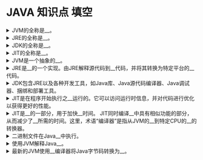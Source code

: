 <!-- markdownlint-disable MD033 -->
# JAVA 知识点 填空

<details>
  <summary>JVM的全称是__。</summary>
  <div>Java Virtual Machine</div>
</details>

<details>
  <summary>JRE的全称是__。</summary>
  <div>Java Runtime Environment</div>
</details>

<details>
  <summary>JDK的全称是__。</summary>
  <div>Java Development Kit</div>
</details>

<details>
  <summary>JIT的全称是__。</summary>
  <div>Just In Time compiler</div>
</details>

<details>
  <summary>JVM是一个抽象的__。</summary>
  <div>计算机器</div>
</details>

<details>
  <summary>JRE是__的一个实现。由JRE解释源代码到__代码，并将其转换为特定平台的__代码。</summary>
  <div>JVM</div>
  <div>字节</div>
  <div>可执行</div>
</details>

<details>
  <summary>JDK包含JRE以及各种开发工具，如Java库、Java源代码编译器、Java调试器、捆绑和部署工具。</summary>
  <div></div>
</details>

<details>
  <summary>JIT是在程序开始执行之__运行的。它可以访问运行时信息，并对代码进行优化以获得更好的性能。</summary>
  <div>后</div>
</details>

<details>
  <summary>JIT是__的一部分，用于加快__时间。 JIT同时编译__中具有相似功能的部分，从而减少了__所需的时间。这里，术语“编译器”是指从JVM的__到特定CPU的__的转换器。</summary>
  <div>JVM</div>
  <div>执行</div>
  <div>字节码</div>
  <div>编译</div>
  <div>指令集</div>
  <div>指令集</div>
</details>

<details>
  <summary>二进制文件在Java__中执行。</summary>
  <div>虚拟机</div>
</details>

<details>
  <summary>使用JVM解释Java__。</summary>
  <div>字节码</div>
</details>

<details>
  <summary>最新的JVM使用__编译器将Java字节码转换为__。</summary>
  <div>JIT(即时)</div>
  <div>native code</div>
</details>
